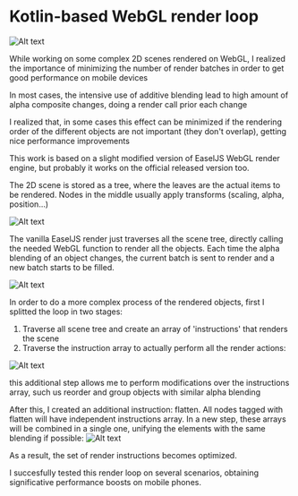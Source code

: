# Kotlin-based WebGL render loop

![Alt text](https://d2eip9sf3oo6c2.cloudfront.net/tags/images/000/000/936/thumb/webgl.png "Ingame screenshot")


While working on some complex 2D scenes rendered on WebGL, I realized the importance of minimizing the number of render batches in order to get good performance on mobile devices

In most cases, the intensive use of additive blending lead to high amount of alpha composite changes, doing a render call prior each change

I realized that, in some cases this effect can be minimized if the rendering order of the different objects are not important (they don't overlap), getting nice performance improvements


This work is based on a slight modified version of EaselJS WebGL render engine, but probably it works on the official released version too.

The 2D scene is stored as a tree, where the leaves are the actual items to be rendered. Nodes in the middle usually apply transforms (scaling, alpha, position...)

![Alt text](https://raw.githubusercontent.com/Nestorferrando/kotlin_webgl_loop/master/readmeimages/image1.jpg "")

The vanilla EaselJS render just traverses all the scene tree, directly calling the needed WebGL function to render all the objects. Each time the alpha blending of an object changes, the current batch is sent to render and a new batch starts to be filled.

![Alt text](https://raw.githubusercontent.com/Nestorferrando/kotlin_webgl_loop/master/readmeimages/image2.jpg "")


In order to do a more complex process of the rendered objects, first I splitted the loop in two stages:

1. Traverse all scene tree and create an array of 'instructions' that renders the scene
2. Traverse the instruction array to actually perform all the render actions:

![Alt text](https://raw.githubusercontent.com/Nestorferrando/kotlin_webgl_loop/master/readmeimages/image3.jpg "")

this additional step allows me to perform modifications over the instructions array, such us reorder and group objects with similar alpha blending


After this, I created an additional instruction: flatten. All nodes tagged with flatten will have independent instructions array. In a new step, these arrays will be combined in a single one, unifying the elements with the same blending if possible:
![Alt text](https://raw.githubusercontent.com/Nestorferrando/kotlin_webgl_loop/master/readmeimages/image4.jpg "")

As a result, the set of render instructions becomes optimized.

I succesfully tested this render loop on several scenarios, obtaining significative performance boosts on mobile phones.
